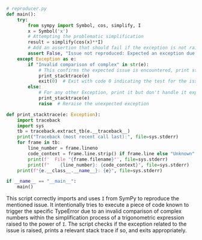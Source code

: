 ```python
# reproducer.py
def main():
    try:
        from sympy import Symbol, cos, simplify, I
        x = Symbol('x')
        # Attempting the problematic simplification
        result = simplify(cos(x)**I)
        # Add an assertion that should fail if the exception is not raised
        assert False, "Issue not reproduced: Expected an exception due to an invalid comparison of complex I."
    except Exception as e:
        if "Invalid comparison of complex" in str(e):
            # This confirms the expected issue is encountered, print stack trace
            print_stacktrace(e)
            exit(0)  # Exit with code 0 indicating the test for the issue passed
        else:
            # For any other Exception, print it but don't handle it explicitly
            print_stacktrace(e)
            raise  # Reraise the unexpected exception

def print_stacktrace(e: Exception):
    import traceback
    import sys
    tb = traceback.extract_tb(e.__traceback__)
    print("Traceback (most recent call last):", file=sys.stderr)
    for frame in tb:
        line_number = frame.lineno
        code_context = frame.line.strip() if frame.line else "Unknown"
        print(f'  File "{frame.filename}"', file=sys.stderr)
        print(f"    {line_number}: {code_context}", file=sys.stderr)
    print(f"{e.__class__.__name__}: {e}", file=sys.stderr)

if __name__ == "__main__":
    main()
```

This script correctly imports and uses `I` from SymPy to reproduce the mentioned issue. It intentionally tries to execute a piece of code known to trigger the specific TypeError due to an invalid comparison of complex numbers within the simplification process of a trigonometric expression raised to the power of `I`. The script checks if the exception related to the issue is raised, prints a relevant stack trace if so, and exits appropriately.
